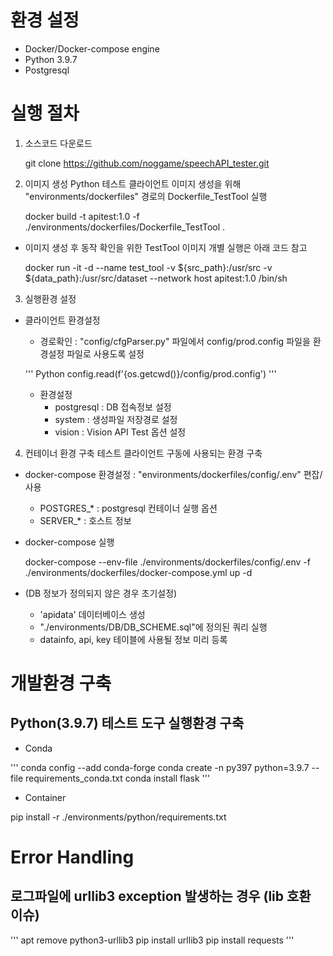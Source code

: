 # 환경 설정
- Docker/Docker-compose engine
- Python 3.9.7
- Postgresql



# 실행 절차
1. 소스코드 다운로드

    git clone https://github.com/noggame/speechAPI_tester.git

2. 이미지 생성
Python 테스트 클라이언트 이미지 생성을 위해 "environments/dockerfiles" 경로의 Dockerfile_TestTool 실행

    docker build -t apitest:1.0 -f ./environments/dockerfiles/Dockerfile_TestTool .

- 이미지 생성 후 동작 확인을 위한 TestTool 이미지 개별 실행은 아래 코드 참고

    docker run -it -d --name test_tool -v ${src_path}:/usr/src -v ${data_path}:/usr/src/dataset --network host apitest:1.0 /bin/sh

3. 실행환경 설정
- 클라이언트 환경설정
    - 경로확인 : "config/cfgParser.py" 파일에서 config/prod.config 파일을 환경설정 파일로 사용도록 설정

    ''' Python
    config.read(f'{os.getcwd()}/config/prod.config')
    '''

    - 환경설정
        - postgresql : DB 접속정보 설정
        - system : 생성파일 저장경로 설정
        - vision : Vision API Test 옵션 설정

4. 컨테이너 환경 구축
테스트 클라이언트 구동에 사용되는 환경 구축
- docker-compose 환경설정 : "environments/dockerfiles/config/.env" 편잡/사용
    - POSTGRES_* : postgresql 컨테이너 실행 옵션
    - SERVER_* : 호스트 정보
- docker-compose 실행

    docker-compose --env-file ./environments/dockerfiles/config/.env -f ./environments/dockerfiles/docker-compose.yml up -d

- (DB 정보가 정의되지 않은 경우 초기설정)
    - 'apidata' 데이터베이스 생성
    - "./environments/DB/DB_SCHEME.sql"에 정의된 쿼리 실행
    - datainfo, api, key 테이블에 사용될 정보 미리 등록



# 개발환경 구축
## Python(3.9.7) 테스트 도구 실행환경 구축
- Conda

'''
conda config --add conda-forge
conda create -n py397 python=3.9.7 --file requirements_conda.txt
conda install flask
'''

- Container

pip install -r ./environments/python/requirements.txt



# Error Handling
## 로그파일에 urllib3 exception 발생하는 경우 (lib 호환 이슈)

'''
apt remove python3-urllib3
pip install urllib3
pip install requests
'''
